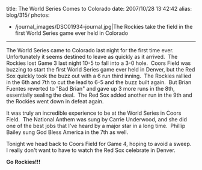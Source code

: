 title: The World Series Comes to Colorado
date: 2007/10/28 13:42:42
alias: blog/315/
photos:
- /journal_images/DSC01934-journal.jpg|The Rockies take the field in the first World Series game ever held in Colorado
---
The World Series came to Colorado last night for the first time ever.  Unfortunately it seems destined to leave as quickly as it arrived.  The Rockies lost Game 3 last night 10-5 to fall into a 3-0 hole.  Coors Field was buzzing to start the first World Series game ever held in Denver, but the Red Sox quickly took the buzz out with a 6 run third inning.  The Rockies rallied in the 6th and 7th to cut the lead to 6-5 and the buzz built again.  But Brian Fuentes reverted to "Bad Brian" and gave up 3 more runs in the 8th, essentially sealing the deal.  The Red Sox added another run in the 9th and the Rockies went down in defeat again.

It was truly an incredible experience to be at the World Series in Coors Field.  The National Anthem was sung by Carrie Underwood, and she did one of the best jobs that I've heard by a major star in a long time.  Phillip Bailey sung God Bless America in the 7th as well.

Tonight we head back to Coors Field for Game 4, hoping to avoid a sweep.  I really don't want to have to watch the Red Sox celebrate in Denver. 

**Go Rockies!!!**